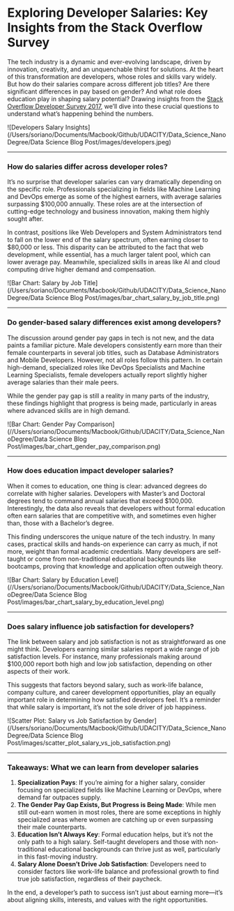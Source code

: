 
# Exploring Developer Salaries: Key Insights from the Stack Overflow Survey

The tech industry is a dynamic and ever-evolving landscape, driven by innovation, creativity, and an unquenchable thirst for solutions. At the heart of this transformation are developers, whose roles and skills vary widely. But how do their salaries compare across different job titles? Are there significant differences in pay based on gender? And what role does education play in shaping salary potential? Drawing insights from the [Stack Overflow Developer Survey 2017](https://www.kaggle.com/datasets/stackoverflow/so-survey-2017), we’ll dive into these crucial questions to understand what’s happening behind the numbers.

![Developers Salary Insights](/Users/soriano/Documents/Macbook/Github/UDACITY/Data_Science_NanoDegree/Data Science Blog Post/images/developers.jpeg)

---

### How do salaries differ across developer roles?

It’s no surprise that developer salaries can vary dramatically depending on the specific role. Professionals specializing in fields like Machine Learning and DevOps emerge as some of the highest earners, with average salaries surpassing $100,000 annually. These roles are at the intersection of cutting-edge technology and business innovation, making them highly sought after.

In contrast, positions like Web Developers and System Administrators tend to fall on the lower end of the salary spectrum, often earning closer to $80,000 or less. This disparity can be attributed to the fact that web development, while essential, has a much larger talent pool, which can lower average pay. Meanwhile, specialized skills in areas like AI and cloud computing drive higher demand and compensation.

![Bar Chart: Salary by Job Title](/Users/soriano/Documents/Macbook/Github/UDACITY/Data_Science_NanoDegree/Data Science Blog Post/images/bar_chart_salary_by_job_title.png)

---

### Do gender-based salary differences exist among developers?

The discussion around gender pay gaps in tech is not new, and the data paints a familiar picture. Male developers consistently earn more than their female counterparts in several job titles, such as Database Administrators and Mobile Developers. However, not all roles follow this pattern. In certain high-demand, specialized roles like DevOps Specialists and Machine Learning Specialists, female developers actually report slightly higher average salaries than their male peers.

While the gender pay gap is still a reality in many parts of the industry, these findings highlight that progress is being made, particularly in areas where advanced skills are in high demand.

![Bar Chart: Gender Pay Comparison](//Users/soriano/Documents/Macbook/Github/UDACITY/Data_Science_NanoDegree/Data Science Blog Post/images/bar_chart_gender_pay_comparison.png)

---

### How does education impact developer salaries?

When it comes to education, one thing is clear: advanced degrees do correlate with higher salaries. Developers with Master’s and Doctoral degrees tend to command annual salaries that exceed $100,000. Interestingly, the data also reveals that developers without formal education often earn salaries that are competitive with, and sometimes even higher than, those with a Bachelor’s degree.

This finding underscores the unique nature of the tech industry. In many cases, practical skills and hands-on experience can carry as much, if not more, weight than formal academic credentials. Many developers are self-taught or come from non-traditional educational backgrounds like bootcamps, proving that knowledge and application often outweigh theory.

![Bar Chart: Salary by Education Level](//Users/soriano/Documents/Macbook/Github/UDACITY/Data_Science_NanoDegree/Data Science Blog Post/images/bar_chart_salary_by_education_level.png)

---

### Does salary influence job satisfaction for developers?

The link between salary and job satisfaction is not as straightforward as one might think. Developers earning similar salaries report a wide range of job satisfaction levels. For instance, many professionals making around $100,000 report both high and low job satisfaction, depending on other aspects of their work.

This suggests that factors beyond salary, such as work-life balance, company culture, and career development opportunities, play an equally important role in determining how satisfied developers feel. It’s a reminder that while salary is important, it’s not the sole driver of job happiness.

![Scatter Plot: Salary vs Job Satisfaction by Gender](/Users/soriano/Documents/Macbook/Github/UDACITY/Data_Science_NanoDegree/Data Science Blog Post/images/scatter_plot_salary_vs_job_satisfaction.png)

---

### Takeaways: What we can learn from developer salaries

1. **Specialization Pays**: If you’re aiming for a higher salary, consider focusing on specialized fields like Machine Learning or DevOps, where demand far outpaces supply.
2. **The Gender Pay Gap Exists, But Progress is Being Made**: While men still out-earn women in most roles, there are some exceptions in highly specialized areas where women are catching up or even surpassing their male counterparts.
3. **Education Isn’t Always Key**: Formal education helps, but it’s not the only path to a high salary. Self-taught developers and those with non-traditional educational backgrounds can thrive just as well, particularly in this fast-moving industry.
4. **Salary Alone Doesn’t Drive Job Satisfaction**: Developers need to consider factors like work-life balance and professional growth to find true job satisfaction, regardless of their paycheck.

In the end, a developer’s path to success isn’t just about earning more—it’s about aligning skills, interests, and values with the right opportunities.